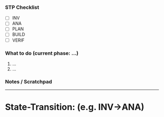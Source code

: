<!--
Claude Code Task Instruction – TEMPLATE

Rename/Copy to `claude-code-instruction-<task-id>.md` **in your working tree**
and fill the blanks for each turn.  The file is git-ignored by default so it
won’t enter commits; it merely helps you keep the STP checklist in sync.
-->

### STP Checklist

- [ ] INV
- [ ] ANA
- [ ] PLAN
- [ ] BUILD
- [ ] VERIF

### What to do (current phase: …)

1. …
2. …

### Notes / Scratchpad

<optional>

---

# State-Transition: (e.g. INV→ANA)
